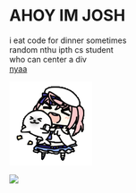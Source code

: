 # AHOY IM JOSH

i eat code for dinner sometimes  
random nthu ipth cs student  
who can center a div  
[nyaa](https://neko.chibimello.com)  



<img alt="GIF" src="https://github.com/joshimello/joshimello/blob/main/uwu.gif?raw=true"/>

![](https://visitor-badge.glitch.me/badge?page_id=joshimello.joshimello)
